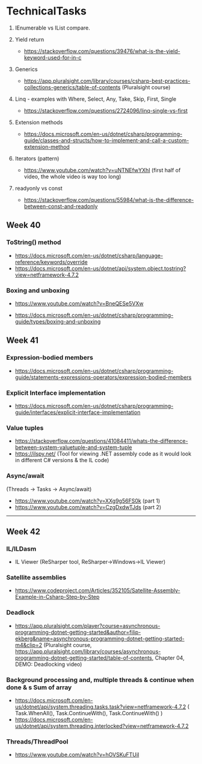 # TechnicalTasks

 

1. IEnumerable vs IList compare. 
      
2. Yield return 
    - https://stackoverflow.com/questions/39476/what-is-the-yield-keyword-used-for-in-c
3. Generics 
   - https://app.pluralsight.com/library/courses/csharp-best-practices-collections-generics/table-of-contents (Pluralsight course)
4. Linq - examples with Where, Select, Any, Take, Skip, First, Single 
    - https://stackoverflow.com/questions/2724096/linq-single-vs-first
5. Extension methods 
    - https://docs.microsoft.com/en-us/dotnet/csharp/programming-guide/classes-and-structs/how-to-implement-and-call-a-custom-extension-method
6. Iterators (pattern) 
   - https://www.youtube.com/watch?v=uNTNEfwYXhI (first half of video, the whole video is way too long)
7. readyonly vs const
    - https://stackoverflow.com/questions/55984/what-is-the-difference-between-const-and-readonly
    

## Week 40

### ToString() method
   - https://docs.microsoft.com/en-us/dotnet/csharp/language-reference/keywords/override
   - https://docs.microsoft.com/en-us/dotnet/api/system.object.tostring?view=netframework-4.7.2
  
### Boxing and unboxing
   - https://www.youtube.com/watch?v=BneQESe5VXw
   
   - https://docs.microsoft.com/en-us/dotnet/csharp/programming-guide/types/boxing-and-unboxing

## Week 41

### Expression-bodied members
   -  https://docs.microsoft.com/en-us/dotnet/csharp/programming-guide/statements-expressions-operators/expression-bodied-members

### Explicit Interface implementation
   - https://docs.microsoft.com/en-us/dotnet/csharp/programming-guide/interfaces/explicit-interface-implementation
  
### Value tuples
   - https://stackoverflow.com/questions/41084411/whats-the-difference-between-system-valuetuple-and-system-tuple
   - https://ilspy.net/ (Tool for viewing .NET assembly code as it would look in different C# versions & the IL code)

### Async/await
   (Threads -> Tasks -> Async/await)
   - https://www.youtube.com/watch?v=XXg9g56FS0k (part 1)
   - https://www.youtube.com/watch?v=CzgDxdwTJds (part 2)
---
## Week 42



### IL/ILDasm
   - IL Viewer (ReSharper tool, ReSharper->Windows->IL Viewer)
### Satellite assemblies
   - https://www.codeproject.com/Articles/352105/Satellite-Assembly-Example-in-Csharp-Step-by-Step

### Deadlock
   - https://app.pluralsight.com/player?course=asynchronous-programming-dotnet-getting-started&author=filip-ekberg&name=asynchronous-programming-dotnet-getting-started-m4&clip=2
      (Pluralsight course, https://app.pluralsight.com/library/courses/asynchronous-programming-dotnet-getting-started/table-of-contents, Chapter 04, DEMO: Deadlocking video)

### Background processing and, multiple threads & continue when done & s Sum of array
   - https://docs.microsoft.com/en-us/dotnet/api/system.threading.tasks.task?view=netframework-4.7.2
   ( Task.WhenAll(), Task.ContinueWith(), Task.ContinueWith() )
   - https://docs.microsoft.com/en-us/dotnet/api/system.threading.interlocked?view=netframework-4.7.2
  
### Threads/ThreadPool
   - https://www.youtube.com/watch?v=hOVSKuFTUiI